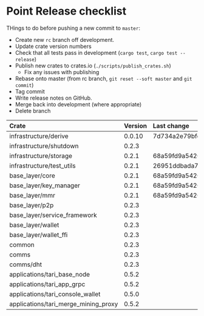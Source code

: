# Point Release checklist

THings to do before pushing a new commit to `master`:

* Create new `rc` branch off development.
* Update crate version numbers
* Check that all tests pass in development (`cargo test`, `cargo test --release`)
* Publish new crates to crates.io (`./scripts/publish_crates.sh`)
  * Fix any issues with publishing
* Rebase onto master (from rc branch, `git reset --soft master` and `git commit`)
* Tag commit
* Write release notes on GitHub.
* Merge back into development (where appropriate)
* Delete branch

| Crate                        | Version | Last change                              |
|:-----------------------------|:--------|:-----------------------------------------|
| infrastructure/derive        | 0.0.10  | 7d734a2e79bfe2dd5d4ae00a2b760614d21e69c4 |
| infrastructure/shutdown      | 0.2.3  |  |
| infrastructure/storage       | 0.2.1   | 68a59fd9a54201b2955f8a8924a63c6b402d9df3 |
| infrastructure/test_utils    | 0.2.1   | 26951ddbada794d637c740a8ea4f84057ccdc7a2 |
| base_layer/core              | 0.2.1   | 68a59fd9a54201b2955f8a8924a63c6b402d9df |
| base_layer/key_manager       | 0.2.1   | 68a59fd9a54201b2955f8a8924a63c6b402d9df3 |
| base_layer/mmr               | 0.2.1   | 68a59fd9a54201b2955f8a8924a63c6b402d9df3 |
| base_layer/p2p               | 0.2.3   |  |
| base_layer/service_framework | 0.2.3   |  |
| base_layer/wallet            | 0.2.3   |  |
| base_layer/wallet_ffi        | 0.2.3   |  |
| common                       | 0.2.3   |  |
| comms                        | 0.2.3   |  |
| comms/dht                    | 0.2.3   |  |
| applications/tari_base_node  | 0.5.2   |  |
| applications/tari_app_grpc   | 0.5.2 |  | 
| applications/tari_console_wallet | 0.5.0 |  | 
| applications/tari_merge_mining_proxy | 0.5.2 |  |
